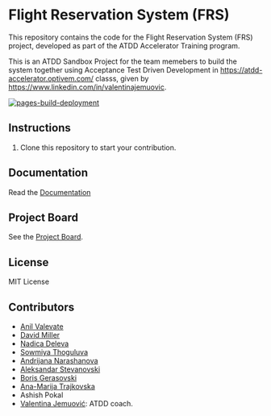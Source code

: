# Flight Reservation System (FRS)
This repository contains the code for the Flight Reservation System (FRS) project, developed as part of the ATDD Accelerator Training program. 

This is an ATDD Sandbox Project for the team memebers to build the system together using Acceptance Test Driven Development in https://atdd-accelerator.optivem.com/ classs, given by https://www.linkedin.com/in/valentinajemuovic.

[![pages-build-deployment](https://github.com/ArkCase/atdd-flight-reserve/actions/workflows/pages/pages-build-deployment/badge.svg?branch=main)](https://github.com/ArkCase/atdd-flight-reserve/actions/workflows/pages/pages-build-deployment)


## Instructions
1. Clone this repository to start your contribution.

## Documentation
Read the [Documentation](https://arkcase.github.io/atdd-flight-reserve)

## Project Board
See the [Project Board](https://github.com/orgs/ArkCase/projects/9).
## License
MIT License
## Contributors
- [Anil Valevate](https://www.linkedin.com/in/anil-valevate-90650a19/)
- [David Miller](https://www.linkedin.com/in/david-miller-ba89941/)
- [Nadica Deleva](https://github.com/ndeleva-armedia)
- [Sowmiya Thoguluva](https://github.com/sowmiya-thoguluva)
- [Andrijana Narashanova](https://github.com/Andrijana-N)
- [Aleksandar Stevanovski](https://github.com/astevanovski)
- [Boris Gerasovski](https://github.com/gerasovskiboris)
- [Ana-Marija Trajkovska](https://github.com/anatrajkovskaarmedia)
- Ashish Pokal
- [Valentina Jemuović](https://www.linkedin.com/in/valentinajemuovic/): ATDD coach.
